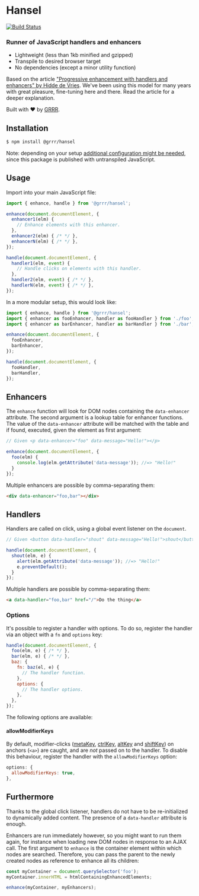 # Hansel

[![Build Status](https://travis-ci.com/grrr-amsterdam/hansel.svg?branch=master)](https://travis-ci.com/grrr-amsterdam/hansel)

### Runner of JavaScript handlers and enhancers

- Lightweight (less than 1kb minified and gzipped)
- Transpile to desired browser target
- No dependencies (except a minor utility function)

Based on the article ["Progressive enhancement with handlers and enhancers" by Hidde de Vries](https://hiddedevries.nl/en/blog/2015-04-03-progressive-enhancement-with-handlers-and-enhancers).
We've been using this model for many years with great pleasure, fine-tuning here and there. Read the article for a deeper explanation.

Built with ❤️ by [GRRR](https://grrr.tech).


## Installation

```sh
$ npm install @grrr/hansel
```

Note: depending on your setup [additional configuration might be needed](https://github.com/grrr-amsterdam/hansel/wiki/Usage-with-build-tools), since this package is published with untranspiled JavaScript.


## Usage

Import into your main JavaScript file:

```js
import { enhance, handle } from '@grrr/hansel';

enhance(document.documentElement, {
  enhancer1(elm) {
    // Enhance elements with this enhancer.
  },
  enhancer2(elm) { /* */ },
  enhancerN(elm) { /* */ },
});

handle(document.documentElement, {
  handler1(elm, event) {
    // Handle clicks on elements with this handler.
  },
  handler2(elm, event) { /* */ },
  handlerN(elm, event) { /* */ },
});
```

In a more modular setup, this would look like:

```js
import { enhance, handle } from '@grrr/hansel';
import { enhancer as fooEnhancer, handler as fooHandler } from './foo';
import { enhancer as barEnhancer, handler as barHandler } from './bar';

enhance(document.documentElement, {
  fooEnhancer,
  barEnhancer,
});

handle(document.documentElement, {
  fooHandler,
  barHandler,
});
```

## Enhancers

The `enhance` function will look for DOM nodes containing the `data-enhancer` attribute.
The second argument is a lookup table for enhancer functions. The value of the `data-enhancer` attribute will be matched with the table and if found, executed, given the element as first argument:

```js
// Given <p data-enhancer="foo" data-message="Hello!"></p>

enhance(document.documentElement, {
  foo(elm) {
    console.log(elm.getAttribute('data-message')); //=> "Hello!"
  }
});
```

Multiple enhancers are possible by comma-separating them:

```html
<div data-enhancer="foo,bar"></div>
```

## Handlers

Handlers are called on click, using a global event listener on the `document`. 

```js
// Given <button data-handler="shout" data-message="Hello!">shout</button>

handle(document.documentElement, {
  shout(elm, e) {
    alert(elm.getAttribute('data-message')); //=> "Hello!"
    e.preventDefault();
  }
});
```

Multiple handlers are possible by comma-separating them:

```html
<a data-handler="foo,bar" href="/">Do the thing</a>
```

### Options

It's possible to register a handler with options. To do so, register the handler via an object with a `fn` and `options` key:

```js
handle(document.documentElement, {
  foo(elm, e) { /* */ },
  bar(elm, e) { /* */ },
  baz: {
    fn: baz(el, e) {
      // The handler function.
    },
    options: {
      // The handler options.
    },
  },
});
```

The following options are available:

#### allowModifierKeys

By default, modifier-clicks ([metaKey](https://developer.mozilla.org/en-US/docs/Web/API/MouseEvent/metaKey), [ctrlKey](https://developer.mozilla.org/en-US/docs/Web/API/MouseEvent/ctrlKey), [altKey](https://developer.mozilla.org/en-US/docs/Web/API/MouseEvent/altKey) and [shiftKey](https://developer.mozilla.org/en-US/docs/Web/API/MouseEvent/shiftKey)) on anchors (`<a>`) are caught, and are *not* passed on to the handler. To disable this behaviour, register the handler with the `allowModifierKeys` option:

```js
options: {
  allowModifierKeys: true,
},
```

## Furthermore

Thanks to the global click listener, handlers do not have to be re-initialized to dynamically added content. The presence of a `data-handler` attribute is enough.

Enhancers are run immediately however, so you might want to run them again, for instance when loading new DOM nodes in response to an AJAX call. The first argument to `enhance` is the container element within which nodes are searched. Therefore, you can pass the parent to the newly created nodes as reference to enhance all its children:

```js
const myContainer = document.querySelector('foo');
myContainer.innerHTML = htmlContainingEnhancedElements;

enhance(myContainer, myEnhancers);
```
